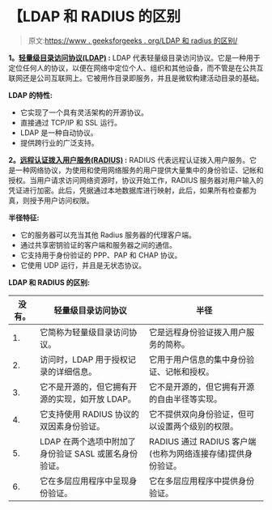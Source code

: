# 【LDAP 和 RADIUS 的区别

> 原文:[https://www . geeksforgeeks . org/LDAP 和 radius 的区别/](https://www.geeksforgeeks.org/difference-between-ldap-and-radius/)

**1。[轻量级目录访问协议(LDAP)](https://www.geeksforgeeks.org/lightweight-directory-access-protocol-ldap/) :**
LDAP 代表轻量级目录访问协议。它是一种用于定位任何人的协议，以便在网络中定位个人、组织和其他设备，而不管是在公共互联网还是公司互联网上。它被用作目录即服务，并且是微软构建活动目录的基础。

**LDAP 的特性:**

*   它实现了一个具有灵活架构的开源协议。
*   直接通过 TCP/IP 和 SSL 运行。
*   LDAP 是一种自动协议。
*   提供跨行业的广泛支持。

**2。[远程认证拨入用户服务(RADIUS)](https://www.geeksforgeeks.org/radius-protocol/) :**
RADIUS 代表远程认证拨入用户服务。它是一种网络协议，为使用和使用网络服务的用户提供大量集中的身份验证、记帐和授权。当用户请求访问网络资源时，协议开始工作，RADIUS 服务器对用户输入的凭证进行加密。此后，凭据通过本地数据库进行映射，此后，如果所有检查都为真，则授予用户访问权限。

**半径特征:**

*   它的服务器可以充当其他 Radius 服务器的代理客户端。
*   通过共享密钥验证的客户端和服务器之间的通信。
*   它支持用于身份验证的 PPP、PAP 和 CHAP 协议。
*   它使用 UDP 运行，并且是无状态协议。

**LDAP 和 RADIUS 的区别:**

<center>

| 没有。 | 轻量级目录访问协议 | 半径 |
| --- | --- | --- |
| 1. | 它简称为轻量级目录访问协议。 | 它是远程身份验证拨入用户服务的简称。 |
| 2. | 访问时，LDAP 用于授权记录的详细信息。 | 它用于用户信息的集中身份验证、记帐和授权。 |
| 3. | 它不是开源的，但它拥有开源的实现，如开放 LDAP。 | 它不是开源的，但它拥有开源的自由半径等实现。 |
| 4. | 它支持使用 RADIUS 协议的双因素身份验证。 | 它不提供双向身份验证，但可以设置两个级别的权限。 |
| 5. | LDAP 在两个选项中附加了身份验证 SASL 或匿名身份验证。 | RADIUS 通过 RADIUS 客户端(也称为网络连接存储)提供身份验证。 |
| 6. | 它在多层应用程序中呈现身份验证。 | 它在多层应用程序中提供身份验证。 |

</center>